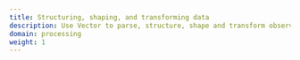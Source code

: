 ```yaml
---
title: Structuring, shaping, and transforming data
description: Use Vector to parse, structure, shape and transform observability data
domain: processing
weight: 1
---
```

